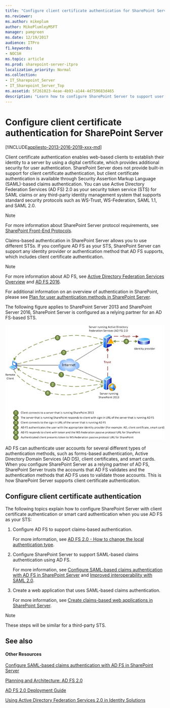 ```yaml
---
title: "Configure client certificate authentication for SharePoint Server"
ms.reviewer: 
ms.author: mikeplum
author: MikePlumleyMSFT
manager: pamgreen
ms.date: 12/19/2017
audience: ITPro
f1.keywords:
- NOCSH
ms.topic: article
ms.prod: sharepoint-server-itpro
localization_priority: Normal
ms.collection:
- IT_Sharepoint_Server
- IT_Sharepoint_Server_Top
ms.assetid: 5f261023-4eae-4b93-a144-4d759683d465
description: "Learn how to configure SharePoint Server to support user authentication using a client certificate."
---
```


# Configure client certificate authentication for SharePoint Server

[!INCLUDE[appliesto-2013-2016-2019-xxx-md](../includes/appliesto-2013-2016-2019-xxx-md.md)] 
  
Client certificate authentication enables web-based clients to establish their identity to a server by using a digital certificate, which provides additional security for user authentication. SharePoint Server does not provide built-in support for client certificate authentication, but client certificate authentication is available through Security Assertion Markup Language (SAML)-based claims authentication. You can use Active Directory Federation Services (AD FS) 2.0 as your security token service (STS) for SAML claims or any third-party identity management system that supports standard security protocols such as WS-Trust, WS-Federation, SAML 1.1, and SAML 2.0.
  
> [!NOTE]
> For more information about SharePoint Server protocol requirements, see [SharePoint Front-End Protocols](https://go.microsoft.com/fwlink/p/?LinkId=212509). 
  
Claims-based authentication in SharePoint Server allows you to use different STSs. If you configure AD FS as your STS, SharePoint Server can support any identity provider or authentication method that AD FS supports, which includes client certificate authentication.
  
> [!NOTE]
> For more information about AD FS, see [Active Directory Federation Services Overview](https://go.microsoft.com/fwlink/p/?LinkId=212512) and [AD FS 2016](https://go.microsoft.com/fwlink/?linkid=865441). 
  
For additional information on an overview of authentication in SharePoint, please see [Plan for user authentication methods in SharePoint Server](../security-for-sharepoint-server/plan-user-authentication.md).
  
The following figure applies to SharePoint Server 2013 and SharePoint Server 2016, SharePoint Server is configured as a relying partner for an AD FS-based STS.
  
![SharePoint Server 2010 with ADFS 2.0](../media/SP2010ClientCertificateAuth.jpg)
  
AD FS can authenticate user accounts for several different types of authentication methods, such as forms-based authentication, Active Directory Domain Services (AD DS), client certificates, and smart cards. When you configure SharePoint Server as a relying partner of AD FS, SharePoint Server trusts the accounts that AD FS validates and the authentication methods that AD FS uses to validate those accounts. This is how SharePoint Server supports client certificate authentication.
  
## Configure client certificate authentication

The following topics explain how to configure SharePoint Server with client certificate authentication or smart card authentication when you use AD FS as your STS:
  
1. Configure AD FS to support claims-based authentication.
    
    For more information, see [AD FS 2.0 - How to change the local authentication type](https://go.microsoft.com/fwlink/p/?LinkId=212513).
    
2. Configure SharePoint Server to support SAML-based claims authentication using AD FS.
    
    For more information, see [Configure SAML-based claims authentication with AD FS in SharePoint Server](/previous-versions/office/sharepoint-server-2010/hh305235(v=office.14)) and [Improved interoperability with SAML 2.0](https://go.microsoft.com/fwlink/?linkid=865442).
    
3. Create a web application that uses SAML-based claims authentication.
    
    For more information, see [Create claims-based web applications in SharePoint Server](/previous-versions/office/sharepoint-server-2010/ee806885(v=office.14)).
    
> [!NOTE]
> These steps will be similar for a third-party STS. 
  
## See also

#### Other Resources

[Configure SAML-based claims authentication with AD FS in SharePoint Server](/previous-versions/office/sharepoint-server-2010/hh305235(v=office.14))
  
[Planning and Architecture: AD FS 2.0](https://go.microsoft.com/fwlink/p/?LinkId=212521)
  
[AD FS 2.0 Deployment Guide](https://go.microsoft.com/fwlink/p/?LinkId=212520)
  
[Using Active Directory Federation Services 2.0 in Identity Solutions](https://go.microsoft.com/fwlink/p/?LinkID=209776)

